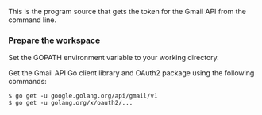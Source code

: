 This is the program source that gets the token for the Gmail API from the command line.

### Prepare the workspace

Set the GOPATH environment variable to your working directory.

Get the Gmail API Go client library and OAuth2 package using the following commands:

    $ go get -u google.golang.org/api/gmail/v1
    $ go get -u golang.org/x/oauth2/...